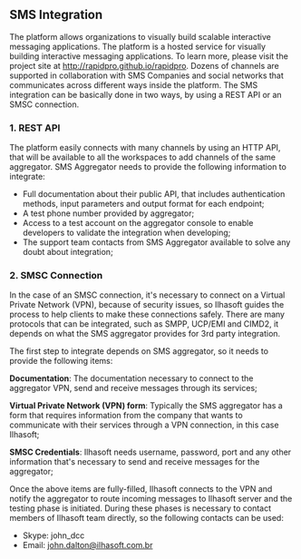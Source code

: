 ## SMS Integration ##
 
 
The platform allows organizations to visually build scalable interactive messaging applications. The platform is a hosted service for visually building interactive messaging applications. To learn more, please visit the project site at http://rapidpro.github.io/rapidpro​.
Dozens of channels are supported in collaboration with SMS Companies and social networks that communicates across different ways inside the platform. The SMS integration can be basically done in two ways, by using a REST API or an SMSC connection.

### 1. REST API ###

The platform easily connects with many channels by using an HTTP API, that will be available to all the workspaces to add channels of the same aggregator. SMS Aggregator needs to provide the following information to integrate:

- Full documentation about their public API, that includes authentication methods, input parameters and output format for each endpoint;
- A test phone number provided by aggregator;
- Access to a test account on the aggregator console to enable
developers to validate the integration when developing;
- The support team contacts from SMS Aggregator available to solve
any doubt about integration;

### 2. SMSC Connection ###

In the case of an SMSC connection, it's necessary to connect on a Virtual Private Network (VPN), because of security issues, so Ilhasoft guides the process to help clients to make these connections safely. There are many protocols that can be integrated, such as SMPP, UCP/EMI and CIMD2, it depends on what the SMS aggregator provides for 3rd party integration.

The first step to integrate depends on SMS aggregator, so it needs to provide the following items:

**Documentation**: The documentation necessary to connect to the aggregator VPN, send and receive messages through its services;

**Virtual Private Network (VPN) form**: Typically the SMS aggregator has a form that requires information from the company that wants to communicate with their services through a VPN connection, in this case Ilhasoft;

**SMSC Credentials**: Ilhasoft needs username, password, port and any
other information that's necessary to send and receive messages for the aggregator;

Once the above items are fully-filled, Ilhasoft connects to the VPN and notify the aggregator to route incoming messages to Ilhasoft server and the testing phase is initiated. During these phases is necessary to contact members of Ilhasoft team directly, so the following contacts can be used:

- Skype: john_dcc
- Email: john.dalton@ilhasoft.com.br

